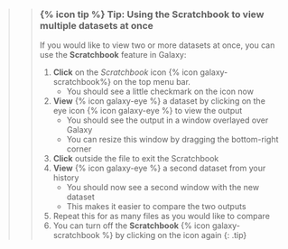 >
>    > ### {% icon tip %} Tip: Using the Scratchbook to view multiple datasets at once
>    > If you would like to view two or more datasets at once, you can use the **Scratchbook** feature in Galaxy:
>    >  1. **Click** on the *Scratchbook* icon {% icon galaxy-scratchbook%} on the top menu bar.
>    >     - You should see a little checkmark on the icon now
>    >  2. **View** {% icon galaxy-eye %} a dataset by clicking on the eye icon {% icon galaxy-eye %} to view the output
>    >     - You should see the output in a window overlayed over Galaxy
>    >     - You can resize this window by dragging the bottom-right corner
>    >  3. **Click** outside the file to exit the Scratchbook
>    >  4. **View** {% icon galaxy-eye %} a second dataset from your history
>    >     - You should now see a second window with the new dataset
>    >     - This makes it easier to compare the two outputs
>    >  5. Repeat this for as many files as you would like to compare
>    >  6. You can turn off the **Scratchbook** {% icon galaxy-scratchbook %} by clicking on the icon again
>    {: .tip}
>
